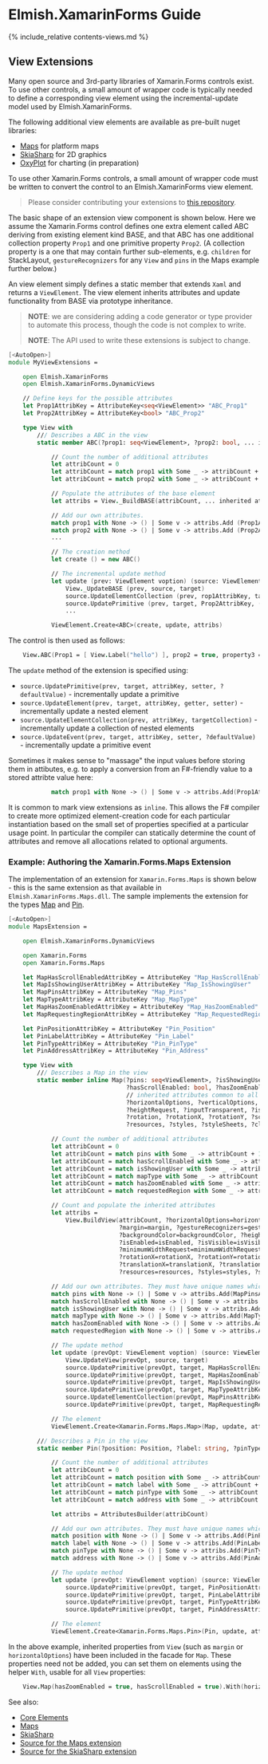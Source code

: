 Elmish.XamarinForms Guide
=======

{% include_relative contents-views.md %}

View Extensions
------

Many open source and 3rd-party libraries of Xamarin.Forms controls exist. To use other controls, a small amount of wrapper code
is typically needed to define a corresponding view element using the incremental-update model used by Elmish.XamarinForms.

The following additional view elements are available as pre-built nuget libraries:

* [Maps](views-maps.md) for platform maps
* [SkiaSharp](views-skiasharp.md) for 2D graphics
* [OxyPlot](views-oxyplot.md) for charting (in preparation)

To use other Xamarin.Forms controls, a small amount of wrapper code must
be written to convert the control to an Elmish.XamarinForms view element.

> Please consider contributing your extensions to [this repository](https://github.com/fsprojects/Elmish.XamarinForms/).

The basic shape of an extension view component is shown below. Here we assume the Xamarin.Forms control defines one extra element
called ABC deriving from existing element kind BASE, and that ABC has one additional
collection property `Prop1` and one primitive property `Prop2`.
(A collection property is a one that may contain further sub-elements, e.g. `children` for StackLayout, `gestureRecognizers` for any `View`
and `pins` in the Maps example further below.)

An view element simply defines a static member that extends `Xaml` and returns a `ViewElement`.
The view element inherits attributes and update functionality from BASE via prototype inheritance.

> **NOTE**: we are considering adding a code generator or type provider to automate this process, though the code is not complex to write.
>
> **NOTE**: The API used to write these extensions is subject to change.

```fsharp
[<AutoOpen>]
module MyViewExtensions =

    open Elmish.XamarinForms
    open Elmish.XamarinForms.DynamicViews

    // Define keys for the possible attributes
    let Prop1AttribKey = AttributeKey<seq<ViewElement>> "ABC_Prop1"
    let Prop2AttribKey = AttributeKey<bool> "ABC_Prop2"

    type View with
        /// Describes a ABC in the view
        static member ABC(?prop1: seq<ViewElement>, ?prop2: bool, ... inherited attributes ... ) =

            // Count the number of additional attributes
            let attribCount = 0
            let attribCount = match prop1 with Some _ -> attribCount + 1 | None -> attribCount
            let attribCount = match prop2 with Some _ -> attribCount + 1 | None -> attribCount

            // Populate the attributes of the base element
            let attribs = View._BuildBASE(attribCount, ... inherited attributes ... )

            // Add our own attributes.
            match prop1 with None -> () | Some v -> attribs.Add (Prop1AttribKey, v)
            match prop2 with None -> () | Some v -> attribs.Add (Prop2AttribKey, v)
            ...

            // The creation method
            let create () = new ABC()

            // The incremental update method
            let update (prev: ViewElement voption) (source: ViewElement) (target: ABC) =
                View._UpdateBASE (prev, source, target)
                source.UpdateElementCollection (prev, rop1AttribKey, target.Prop1)
                source.UpdatePrimitive (prev, target, Prop2AttribKey, (fun target -> target.Prop2), (fun target v -> target.Prop2 <- v))
                ...

            ViewElement.Create<ABC>(create, update, attribs)
```

The control is then used as follows:

```fsharp
    View.ABC(Prop1 = [ View.Label("hello") ], prop2 = true, property3 = "Yo!")
```

The `update` method of the extension is specified using:

* `source.UpdatePrimitive(prev, target, attribKey, setter, ?defaultValue)` - incrementally update a primitive
* `source.UpdateElement(prev, target, attribKey, getter, setter)` - incrementally update a nested element
* `source.UpdateElementCollection(prev, attribKey, targetCollection)` - incrementally update a collection of nested elements
* `source.UpdateEvent(prev, target, attribKey, setter, ?defaultValue)` - incrementally update a primitive event

Sometimes it makes sense to "massage" the input values before storing them in attibutes, e.g. to apply a conversion from an F#-friendly value
to a stored attribte value here:

```fsharp
            match prop1 with None -> () | Some v -> attribs.Add(Prop1AttribKey, box (CONV v))
```

It is common to mark view extensions as `inline`. This allows the F# compiler to create more optimized
element-creation code for each particular instantiation based on the small set of properties specified at a particular usage point.
In particular the compiler can statically determine the count of attributes and remove all allocations related to
optional arguments.

### Example: Authoring the Xamarin.Forms.Maps Extension

The implementation of an extension for `Xamarin.Forms.Maps` is shown below - this is the same extension as that
available in `Elmish.XamarinForms.Maps.dll`. The sample implements the extension for the types [Map](https://docs.microsoft.com/dotnet/api/xamarin.forms.maps.map?view=xamarin-forms]) and
[Pin](https://docs.microsoft.com/en-gb/dotnet/api/xamarin.forms.maps.pin?view=xamarin-forms).

```fsharp
[<AutoOpen>]
module MapsExtension =

    open Elmish.XamarinForms.DynamicViews

    open Xamarin.Forms
    open Xamarin.Forms.Maps

    let MapHasScrollEnabledAttribKey = AttributeKey "Map_HasScrollEnabled"
    let MapIsShowingUserAttribKey = AttributeKey "Map_IsShowingUser"
    let MapPinsAttribKey = AttributeKey "Map_Pins"
    let MapTypeAttribKey = AttributeKey "Map_MapType"
    let MapHasZoomEnabledAttribKey = AttributeKey "Map_HasZoomEnabled"
    let MapRequestingRegionAttribKey = AttributeKey "Map_RequestedRegion"

    let PinPositionAttribKey = AttributeKey "Pin_Position"
    let PinLabelAttribKey = AttributeKey "Pin_Label"
    let PinTypeAttribKey = AttributeKey "Pin_PinType"
    let PinAddressAttribKey = AttributeKey "Pin_Address"

    type View with
        /// Describes a Map in the view
        static member inline Map(?pins: seq<ViewElement>, ?isShowingUser: bool, ?mapType: MapType,
                                 ?hasScrollEnabled: bool, ?hasZoomEnabled: bool, ?requestedRegion: MapSpan,
                                 // inherited attributes common to all views
                                 ?horizontalOptions, ?verticalOptions, ?margin, ?gestureRecognizers, ?anchorX, ?anchorY, ?backgroundColor, 
                                 ?heightRequest, ?inputTransparent, ?isEnabled, ?isVisible, ?minimumHeightRequest, ?minimumWidthRequest, ?opacity,
                                 ?rotation, ?rotationX, ?rotationY, ?scale, ?style, ?translationX, ?translationY, ?widthRequest,
                                 ?resources, ?styles, ?styleSheets, ?classId, ?styleId) =

            // Count the number of additional attributes
            let attribCount = 0
            let attribCount = match pins with Some _ -> attribCount + 1 | None -> attribCount
            let attribCount = match hasScrollEnabled with Some _ -> attribCount + 1 | None -> attribCount
            let attribCount = match isShowingUser with Some _ -> attribCount + 1 | None -> attribCount
            let attribCount = match mapType with Some _ -> attribCount + 1 | None -> attribCount
            let attribCount = match hasZoomEnabled with Some _ -> attribCount + 1 | None -> attribCount
            let attribCount = match requestedRegion with Some _ -> attribCount + 1 | None -> attribCount

            // Count and populate the inherited attributes
            let attribs =
                View.BuildView(attribCount, ?horizontalOptions=horizontalOptions, ?verticalOptions=verticalOptions,
                               ?margin=margin, ?gestureRecognizers=gestureRecognizers, ?anchorX=anchorX, ?anchorY=anchorY,
                               ?backgroundColor=backgroundColor, ?heightRequest=heightRequest, ?inputTransparent=inputTransparent,
                               ?isEnabled=isEnabled, ?isVisible=isVisible, ?minimumHeightRequest=minimumHeightRequest,
                               ?minimumWidthRequest=minimumWidthRequest, ?opacity=opacity, ?rotation=rotation,
                               ?rotationX=rotationX, ?rotationY=rotationY, ?scale=scale, ?style=style,
                               ?translationX=translationX, ?translationY=translationY, ?widthRequest=widthRequest,
                               ?resources=resources, ?styles=styles, ?styleSheets=styleSheets, ?classId=classId, ?styleId=styleId)

            // Add our own attributes. They must have unique names which must match the names below.
            match pins with None -> () | Some v -> attribs.Add(MapPinsAttribKey, v)
            match hasScrollEnabled with None -> () | Some v -> attribs.Add(MapHasScrollEnabledAttribKey, v)
            match isShowingUser with None -> () | Some v -> attribs.Add(MapIsShowingUserAttribKey, v)
            match mapType with None -> () | Some v -> attribs.Add(MapTypeAttribKey, v)
            match hasZoomEnabled with None -> () | Some v -> attribs.Add(MapHasZoomEnabledAttribKey, v)
            match requestedRegion with None -> () | Some v -> attribs.Add(MapRequestingRegionAttribKey, v)

            // The update method
            let update (prevOpt: ViewElement voption) (source: ViewElement) (target: Map) =
                View.UpdateView(prevOpt, source, target)
                source.UpdatePrimitive(prevOpt, target, MapHasScrollEnabledAttribKey, (fun target v -> target.HasScrollEnabled <- v))
                source.UpdatePrimitive(prevOpt, target, MapHasZoomEnabledAttribKey, (fun target v -> target.HasZoomEnabled <- v))
                source.UpdatePrimitive(prevOpt, target, MapIsShowingUserAttribKey, (fun target v -> target.IsShowingUser <- v))
                source.UpdatePrimitive(prevOpt, target, MapTypeAttribKey, (fun target v -> target.MapType <- v))
                source.UpdateElementCollection(prevOpt, MapPinsAttribKey, target.Pins)
                source.UpdatePrimitive(prevOpt, target, MapRequestingRegionAttribKey, (fun target v -> target.MoveToRegion(v)))

            // The element
            ViewElement.Create<Xamarin.Forms.Maps.Map>(Map, update, attribs)

        /// Describes a Pin in the view
        static member Pin(?position: Position, ?label: string, ?pinType: PinType, ?address: string) =

            // Count the number of additional attributes
            let attribCount = 0
            let attribCount = match position with Some _ -> attribCount + 1 | None -> attribCount
            let attribCount = match label with Some _ -> attribCount + 1 | None -> attribCount
            let attribCount = match pinType with Some _ -> attribCount + 1 | None -> attribCount
            let attribCount = match address with Some _ -> attribCount + 1 | None -> attribCount

            let attribs = AttributesBuilder(attribCount)

            // Add our own attributes. They must have unique names which must match the names below.
            match position with None -> () | Some v -> attribs.Add(PinPositionAttribKey, v)
            match label with None -> () | Some v -> attribs.Add(PinLabelAttribKey, v)
            match pinType with None -> () | Some v -> attribs.Add(PinTypeAttribKey, v)
            match address with None -> () | Some v -> attribs.Add(PinAddressAttribKey, v)

            // The update method
            let update (prevOpt: ViewElement voption) (source: ViewElement) (target: Pin) =
                source.UpdatePrimitive(prevOpt, target, PinPositionAttribKey, (fun target v -> target.Position <- v))
                source.UpdatePrimitive(prevOpt, target, PinLabelAttribKey, (fun target v -> target.Label <- v))
                source.UpdatePrimitive(prevOpt, target, PinTypeAttribKey, (fun target v -> target.Type <- v))
                source.UpdatePrimitive(prevOpt, target, PinAddressAttribKey, (fun target v -> target.Address <- v))

            // The element
            ViewElement.Create<Xamarin.Forms.Maps.Pin>(Pin, update, attribs)
```

In the above example, inherited properties from `View` (such as `margin` or `horizontalOptions`) have been included in the facade for `Map`.  These properties
need not be added, you can set them on elements using the helper `With`, usable for all `View` properties:

```fsharp
    View.Map(hasZoomEnabled = true, hasScrollEnabled = true).With(horizontalOptions = LayoutOptions.FillAndExpand)
```

See also:

* [Core Elements](views-elements.md)
* [Maps](views-maps.md)
* [SkiaSharp](views-skiasharp.md)
* [Source for the Maps extension](https://github.com/fsprojects/Elmish.XamarinForms/tree/master/extensions/Maps)
* [Source for the SkiaSharp extension](https://github.com/fsprojects/Elmish.XamarinForms/tree/master/extensions/SkiaSharp)
